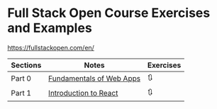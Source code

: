 # Full Stack Open Course Exercises and Examples

https://fullstackopen.com/en/

| Sections | Notes                                                                                                                       | Exercises |
| -------- | --------------------------------------------------------------------------------------------------------------------------- | --------- |
| Part 0   | [Fundamentals of Web Apps](https://github.com/AnushaDeviR/fullstackopen/blob/main/part_0/Fundamentals%20of%20Web%20Apps.md) | 🔃        |
| Part 1   | [Introduction to React](https://github.com/AnushaDeviR/fullstackopen/blob/main/part_1/Introduction%20to%20React.md)         | 🔃        |
